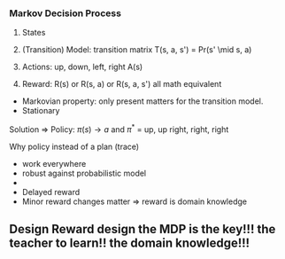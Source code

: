 

### Markov Decision Process



1. States

2. (Transition) Model:  transition matrix  T(s, a, s') = Pr(s' \mid s, a)

3. Actions: up, down, left, right A(s)

4. Reward:  R(s) or R(s, a) or R(s, a, s') all math equivalent



* Markovian property: only present matters for the transition model.
* Stationary



Solution => Policy:  $\pi(s) \to a$   and $\pi^*$ = up, up right, right, right



Why policy instead of a plan (trace)

* work everywhere
* robust against probabilistic model
* 
* Delayed reward
* Minor reward changes matter => reward is domain knowledge





## Design Reward design the MDP is the key!!! the teacher to learn!! the domain knowledge!!!

